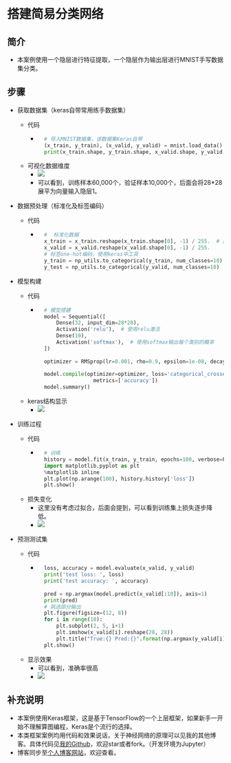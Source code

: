 # 搭建简易分类网络
## 简介
- 本案例使用一个隐层进行特征提取，一个隐层作为输出层进行MNIST手写数据集分类。
## 步骤
- 获取数据集（keras自带常用练手数据集）
	- 代码
		- ```python
			# 导入MNIST数据集，该数据集Keras自带
			(x_train, y_train), (x_valid, y_valid) = mnist.load_data()
			print(x_train.shape, y_train.shape, x_valid.shape, y_valid.shape)
			```
	- 可视化数据维度
    	- ![](https://img-blog.csdnimg.cn/20190430124629194.png)
    	- 可以看到，训练样本60,000个，验证样本10,000个，后面会将28*28展平为向量输入隐层1。

- 数据预处理（标准化及标签编码）
	- 代码
		- ```python
			#  标准化数据
			x_train = x_train.reshape(x_train.shape[0], -1) / 255.  # 原数据是0-255不适合输入模型训练，标准化为0-1
			x_valid = x_valid.reshape(x_valid.shape[0], -1) / 255.
			# 标签one-hot编码，使用keras中工具
			y_train = np_utils.to_categorical(y_train, num_classes=10)
			y_test = np_utils.to_categorical(y_valid, num_classes=10)
			```
- 模型构建
	- 代码
		- ```python
			# 模型搭建
			model = Sequential([
				Dense(32, input_dim=28*28),
				Activation('relu'),  # 使用relu激活
				Dense(10),
				Activation('softmax'),  # 使用softmax输出每个类别的概率
			])
			
			optimizer = RMSprop(lr=0.001, rho=0.9, epsilon=1e-08, decay=0.0)
			
			model.compile(optimizer=optimizer, loss='categorical_crossentropy',  # 分类多用交叉熵
							metrics=['accuracy'])
			model.summary()
			```
	- keras结构显示
		- ![](https://img-blog.csdnimg.cn/20190430125506135.png)
- 训练过程
	- 代码
		- ```python
			# 训练
			history = model.fit(x_train, y_train, epochs=100, verbose=False)
			import matplotlib.pyplot as plt
			%matplotlib inline
			plt.plot(np.arange(100), history.history['loss'])
			plt.show()
			```
	- 损失变化
		- 这里没有考虑过拟合，后面会提到，可以看到训练集上损失逐步降低。
		- ![](https://img-blog.csdnimg.cn/20190430130853250.png)
- 预测测试集
	- 代码
		- ```python
			loss, accuracy = model.evaluate(x_valid, y_valid)
			print('test loss: ', loss)
			print('test accuracy: ', accuracy)
			
			pred = np.argmax(model.predict(x_valid[:10]), axis=1)
			print(pred)
			# 挑选部分输出
			plt.figure(figsize=(12, 8))
			for i in range(10):
				plt.subplot(2, 5, i+1)
				plt.imshow(x_valid[i].reshape(28, 28))
				plt.title("True:{} Pred:{}".format(np.argmax(y_valid[i]), pred[i]))
			plt.show()
			```
	- 显示效果
		- 可以看到，准确率很高
		- ![](https://img-blog.csdnimg.cn/20190430131821663.png)
## 补充说明
- 本案例使用Keras框架，这是基于TensorFlow的一个上层框架，如果新手一开始不理解算图编程，Keras是个流行的选择。
- 本类框架案例均用代码和效果说话，关于神经网络的原理可以见我的其他博客。具体代码见[我的Github](https://github.com/luanshiyinyang/Tutorial/tree/Keras/RegressionDemo)，欢迎star或者fork。（开发环境为Jupyter）
- 博客同步至[个人博客网站](https://luanshiyinyang.github.io)，欢迎查看。